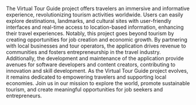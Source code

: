 The Virtual Tour Guide project offers travelers an immersive and informative experience, revolutionizing tourism activities worldwide. Users can easily explore destinations, landmarks, and cultural sites with user-friendly interfaces and real-time access to location-based information\, enhancing their travel experiences. 
Notably, this project goes beyond tourism by creating opportunities for job creation and economic growth. By partnering with local businesses and tour operators, the application drives revenue to communities and fosters entrepreneurship in the travel industry. Additionally, the development and maintenance of the application provide avenues for software developers and content creators, contributing to innovation and skill development.
As the Virtual Tour Guide project evolves, it remains dedicated to empowering travelers and supporting local economies. Join us in our mission to explore the world, promote sustainable tourism, and create meaningful opportunities for job seekers and entrepreneurs.
